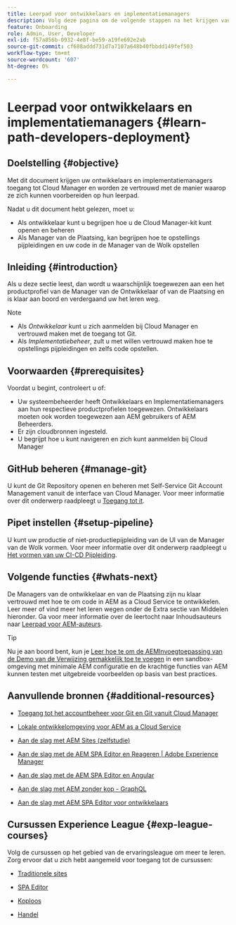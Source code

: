 ```yaml
---
title: Leerpad voor ontwikkelaars en implementatiemanagers
description: Volg deze pagina om de volgende stappen na het krijgen van toegang te leren, als u een Ontwikkelaar of een Manager van de Plaatsing bent
feature: Onboarding
role: Admin, User, Developer
exl-id: f57a856b-0932-4e8f-be59-a19fe692e2ab
source-git-commit: cf688addd731d7a7107a648b40fbbdd149fef503
workflow-type: tm+mt
source-wordcount: '607'
ht-degree: 0%

---
```


# Leerpad voor ontwikkelaars en implementatiemanagers {#learn-path-developers-deployment}

## Doelstelling {#objective}

Met dit document krijgen uw ontwikkelaars en implementatiemanagers toegang tot Cloud Manager en worden ze vertrouwd met de manier waarop ze zich kunnen voorbereiden op hun leerpad.

Nadat u dit document hebt gelezen, moet u:

* Als ontwikkelaar kunt u begrijpen hoe u de Cloud Manager-kit kunt openen en beheren
* Als Manager van de Plaatsing, kan begrijpen hoe te opstellings pijpleidingen en uw code in de Manager van de Wolk opstellen

## Inleiding {#introduction}

Als u deze sectie leest, dan wordt u waarschijnlijk toegewezen aan een het productprofiel van de Manager van de Ontwikkelaar of van de Plaatsing en is klaar aan boord en verdergaand uw het leren weg.

>[!NOTE]
>* Als *Ontwikkelaar* kunt u zich aanmelden bij Cloud Manager en vertrouwd maken met de toegang tot Git.
>* Als *Implementatiebeheer*, zult u met willen vertrouwd maken hoe te opstellings pijpleidingen en zelfs code opstellen.


## Voorwaarden {#prerequisites}

Voordat u begint, controleert u of:

* Uw systeembeheerder heeft Ontwikkelaars en Implementatiemanagers aan hun respectieve productprofielen toegewezen. Ontwikkelaars moeten ook worden toegewezen aan AEM gebruikers of AEM Beheerders.
* Er zijn cloudbronnen ingesteld.
* U begrijpt hoe u kunt navigeren en zich kunt aanmelden bij Cloud Manager

## GitHub beheren {#manage-git}

U kunt de Git Repository openen en beheren met Self-Service Git Account Management vanuit de interface van Cloud Manager.
Voor meer informatie over dit onderwerp raadpleegt u [Toegang tot it](https://experienceleague.adobe.com/docs/experience-manager-cloud-service/implementing/managing-code/accessing-git.html?lang=en).

## Pipet instellen {#setup-pipeline}

U kunt uw productie of niet-productiepijpleiding van de UI van de Manager van de Wolk vormen.
Voor meer informatie over dit onderwerp raadpleegt u [Het vormen van uw CI-CD Pijpleiding](https://experienceleague.adobe.com/docs/experience-manager-cloud-service/implementing/using-cloud-manager/configure-pipeline.html?lang=en).

## Volgende functies {#whats-next}

De Managers van de ontwikkelaar en van de Plaatsing zijn nu klaar vertrouwd met hoe te om code in AEM as a Cloud Service te ontwikkelen. Leer meer of vind meer het leren wegen onder de Extra sectie van Middelen hieronder. Ga voor meer informatie over de leertocht naar Inhoudsauteurs naar [Leerpad voor AEM-auteurs](/help/journey-onboarding/sysadmin/learning-path-aem-users.md).

>[!TIP]
>
>Nu je aan boord bent, kun je [Leer hoe te om de AEMInvoegtoepassing van de Demo van de Verwijzing gemakkelijk toe te voegen](/help/journey-sites/demos-add-on/overview.md) in een sandbox-omgeving met minimale AEM configuratie en de krachtige functies van AEM kunnen testen met uitgebreide voorbeelden op basis van best practices.

## Aanvullende bronnen {#additional-resources}

* [Toegang tot het accountbeheer voor Git en Git vanuit Cloud Manager](https://experienceleague.adobe.com/docs/experience-manager-cloud-service/implementing/managing-code/accessing-git.html?lang=en)

* [Lokale ontwikkelomgeving voor AEM as a Cloud Service](https://experienceleague.adobe.com/docs/experience-manager-learn/cloud-service/local-development-environment-set-up/overview.html)

* [Aan de slag met AEM Sites (zelfstudie)](https://experienceleague.adobe.com/docs/experience-manager-learn/getting-started-wknd-tutorial-develop/overview.html)

* [Aan de slag met de AEM SPA Editor en Reageren | Adobe Experience Manager](https://experienceleague.adobe.com/docs/experience-manager-learn/getting-started-with-aem-headless/spa-editor/react/overview.html?lang=en)

* [Aan de slag met de AEM SPA Editor en Angular](https://experienceleague.adobe.com/docs/experience-manager-learn/getting-started-with-aem-headless/spa-editor/angular/overview.html?lang=en)

* [Aan de slag met AEM zonder kop - GraphQL](https://experienceleague.adobe.com/docs/experience-manager-learn/getting-started-with-aem-headless/graphql/overview.html?lang=en)

* [Aan de slag met AEM SPA Editor voor ontwikkelaars](https://experienceleague.adobe.com/?Solution=Experience+Manager&amp;Solution=Experience+Manager+Sites&amp;Solution=Experience+Manager+Forms&amp;Solution=Experience+Manager+Screens#courses)

## Cursussen Experience League {#exp-league-courses}

Volg de cursussen op het gebied van de ervaringsleague om meer te leren. Zorg ervoor dat u zich hebt aangemeld voor toegang tot de cursussen:

* [Traditionele sites](https://experienceleague.adobe.com/?Solution=Experience+Manager&amp;Solution=Experience+Manager+Sites&amp;Solution=Experience+Manager+Forms&amp;Solution=Experience+Manager+Screens#courses)

* [SPA Editor](https://experienceleague.adobe.com/?Solution=Experience+Manager&amp;Solution=Experience+Manager+Sites&amp;Solution=Experience+Manager+Forms&amp;Solution=Experience+Manager+Screens#courses)

* [Koploos](https://experienceleague.adobe.com/?Solution=Experience+Manager&amp;Solution=Experience+Manager+Sites&amp;Solution=Experience+Manager+Forms&amp;Solution=Experience+Manager+Screens#courses)

* [Handel](https://experienceleague.adobe.com/?Solution=Experience+Manager&amp;Solution=Experience+Manager+Sites&amp;Solution=Experience+Manager+Forms&amp;Solution=Experience+Manager+Screens#courses)
